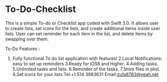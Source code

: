 # To-Do-Checklist
This is a simple To-do or Checklist app coded with Swift 3.0. It allows user to create lists, set icons for the lists, and create additional items inside user lists. User can set reminder for each item in the list, and delete items by swapping over them.

To-Do Features :
1. Fully functional To do list application with features!
2.Local Notifications: easy to set up reminders
3.Ready for iOS8 and Higher.
4.Adding tasks.
5.Unlimited tasks and lists.
6.Reminder of the tasks.
7.Store files in plist.
8.Set icons for your lists
Tel:+1 514 3983631
Email:zufa8783@yeah.net
